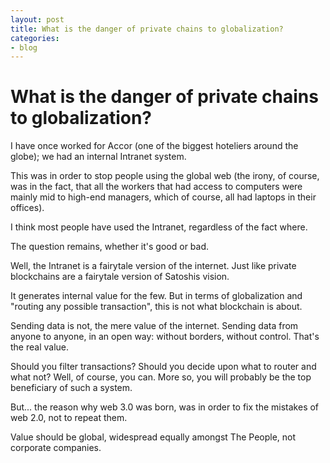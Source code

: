```yaml
---
layout: post
title: What is the danger of private chains to globalization?
categories:
- blog
---
```


# What is the danger of private chains to globalization?

I have once worked for Accor (one of the biggest hoteliers around the globe); we had an internal Intranet system.

This was in order to stop people using the global web (the irony, of course, was in the fact, that all the workers that had access to computers were mainly mid to high-end managers, which of course, all had laptops in their offices).

I think most people have used the Intranet, regardless of the fact where.

The question remains, whether it's good or bad.

Well, the Intranet is a fairytale version of the internet. Just like private blockchains are a fairytale version of Satoshis vision.

It generates internal value for the few. But in terms of globalization and "routing any possible transaction", this is not what blockchain is about.

Sending data is not, the mere value of the internet. Sending data from anyone to anyone, in an open way: without borders, without control. That's the real value.

Should you filter transactions?
Should you decide upon what to router and what not?
Well, of course, you can. More so, you will probably be the top beneficiary of such a system.

But... the reason why web 3.0 was born, was in order to fix the mistakes of web 2.0, not to repeat them.

Value should be global, widespread equally amongst The People, not corporate companies.
